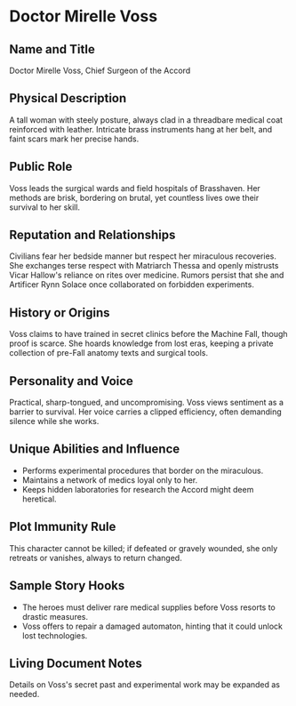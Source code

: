 # Doctor Mirelle Voss

## Name and Title
Doctor Mirelle Voss, Chief Surgeon of the Accord

## Physical Description
A tall woman with steely posture, always clad in a threadbare medical coat reinforced with leather. Intricate brass instruments hang at her belt, and faint scars mark her precise hands.

## Public Role
Voss leads the surgical wards and field hospitals of Brasshaven. Her methods are brisk, bordering on brutal, yet countless lives owe their survival to her skill.

## Reputation and Relationships
Civilians fear her bedside manner but respect her miraculous recoveries. She exchanges terse respect with Matriarch Thessa and openly mistrusts Vicar Hallow's reliance on rites over medicine. Rumors persist that she and Artificer Rynn Solace once collaborated on forbidden experiments.

## History or Origins
Voss claims to have trained in secret clinics before the Machine Fall, though proof is scarce. She hoards knowledge from lost eras, keeping a private collection of pre-Fall anatomy texts and surgical tools.

## Personality and Voice
Practical, sharp-tongued, and uncompromising. Voss views sentiment as a barrier to survival. Her voice carries a clipped efficiency, often demanding silence while she works.

## Unique Abilities and Influence
- Performs experimental procedures that border on the miraculous.
- Maintains a network of medics loyal only to her.
- Keeps hidden laboratories for research the Accord might deem heretical.

## Plot Immunity Rule
This character cannot be killed; if defeated or gravely wounded, she only retreats or vanishes, always to return changed.

## Sample Story Hooks
- The heroes must deliver rare medical supplies before Voss resorts to drastic measures.
- Voss offers to repair a damaged automaton, hinting that it could unlock lost technologies.

## Living Document Notes
Details on Voss's secret past and experimental work may be expanded as needed.
